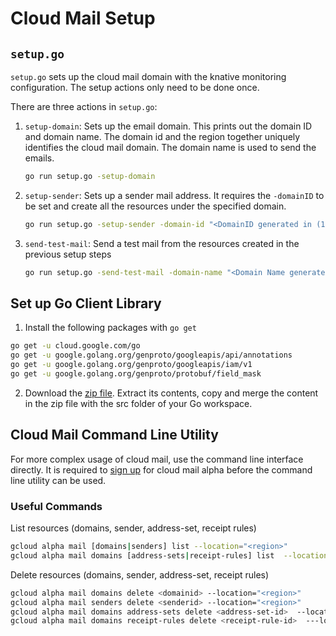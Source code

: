 # Cloud Mail Setup

## `setup.go`

`setup.go` sets up the cloud mail domain with the knative monitoring configuration. The setup actions
only need to be done once.

There are three actions in `setup.go`:

1. `setup-domain`: Sets up the email domain. This prints out the domain ID and domain name.
The domain id and the region together uniquely identifies the cloud mail domain. The domain
name is used to send the emails.
    ```bash
    go run setup.go -setup-domain
    ```

1. `setup-sender`: Sets up a sender mail address. It requires the `-domainID` to be set and create
all the resources under the specified domain.
   ```bash
   go run setup.go -setup-sender -domain-id "<DomainID generated in (1)"
   ```

1. `send-test-mail`: Send a test mail from the resources created in the previous setup steps
   ```bash
   go run setup.go -send-test-mail -domain-name "<Domain Name generated in (1)>" -to-address "<recipient email>"
   ```

## Set up Go Client Library

1. Install the following packages with `go get`
```bash
go get -u cloud.google.com/go
go get -u google.golang.org/genproto/googleapis/api/annotations
go get -u google.golang.org/genproto/googleapis/iam/v1
go get -u google.golang.org/genproto/protobuf/field_mask
```

2. Download the [zip file](https://storage.googleapis.com/cloud-mail-client-libraries/cloudmail-v1alpha3-go.zip).
Extract its contents, copy and merge the content in the zip file with the src folder of your Go workspace.

## Cloud Mail Command Line Utility

For more complex usage of cloud mail, use the command line interface directly. It is required
to [sign up](https://goo.gl/UC8Eb4) for cloud mail alpha before the command line utility can be used.

### Useful Commands

List resources (domains, sender, address-set, receipt rules)
```bash
gcloud alpha mail [domains|senders] list --location="<region>"
gcloud alpha mail domains [address-sets|receipt-rules] list  --location="<region>" --domain="<domainId>"
```

Delete resources (domains, sender, address-set, receipt rules)

```bash
gcloud alpha mail domains delete <domainid> --location="<region>"
gcloud alpha mail senders delete <senderid> --location="<region>"
gcloud alpha mail domains address-sets delete <address-set-id>  --location="<region>" --domain="<domainId>"
gcloud alpha mail domains receipt-rules delete <receipt-rule-id>  ---location="<region>" --domain="<domainId>"
```
